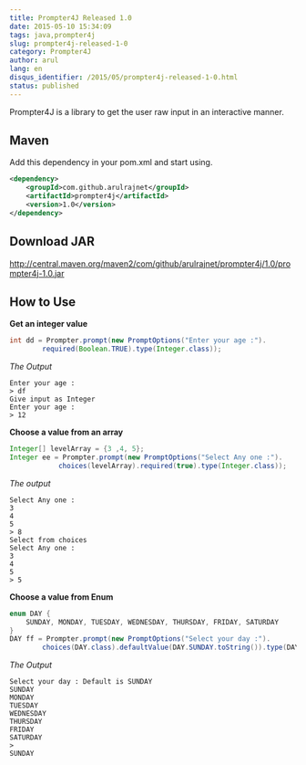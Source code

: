 ```yaml
---
title: Prompter4J Released 1.0
date: 2015-05-10 15:34:09
tags: java,prompter4j
slug: prompter4j-released-1-0
category: Prompter4J
author: arul
lang: en
disqus_identifier: /2015/05/prompter4j-released-1-0.html
status: published
---
```


Prompter4J is a library to get the user raw input in an interactive
manner.

## Maven

Add this dependency in your pom.xml and start using.

``` xml
<dependency>
    <groupId>com.github.arulrajnet</groupId>
    <artifactId>prompter4j</artifactId>
    <version>1.0</version>
</dependency>
```

## Download JAR

<http://central.maven.org/maven2/com/github/arulrajnet/prompter4j/1.0/prompter4j-1.0.jar>

## How to Use

**Get an integer value**

``` java
int dd = Prompter.prompt(new PromptOptions("Enter your age :").
        required(Boolean.TRUE).type(Integer.class));
```

*The Output*

``` text
Enter your age :
> df
Give input as Integer
Enter your age :
> 12
```

**Choose a value from an array**

``` java
Integer[] levelArray = {3 ,4, 5};
Integer ee = Prompter.prompt(new PromptOptions("Select Any one :").
            choices(levelArray).required(true).type(Integer.class));
```

*The output*

``` text
Select Any one :
3
4
5
> 8
Select from choices
Select Any one :
3
4
5
> 5
```

**Choose a value from Enum**

``` java
enum DAY {
    SUNDAY, MONDAY, TUESDAY, WEDNESDAY, THURSDAY, FRIDAY, SATURDAY
}
DAY ff = Prompter.prompt(new PromptOptions("Select your day :").
        choices(DAY.class).defaultValue(DAY.SUNDAY.toString()).type(DAY.class));
```

*The Output*

``` text
Select your day : Default is SUNDAY
SUNDAY
MONDAY
TUESDAY
WEDNESDAY
THURSDAY
FRIDAY
SATURDAY
>
SUNDAY
```
